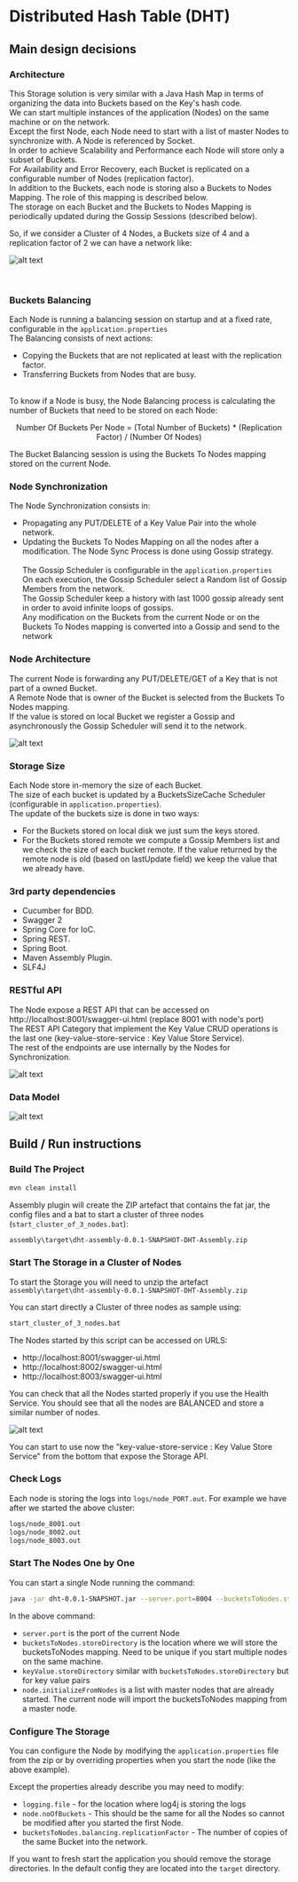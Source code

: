 # Distributed Hash Table (DHT)


## Main design decisions 

### Architecture

This Storage solution is very similar with a Java Hash Map in terms of organizing the data into Buckets based on the Key's hash code. <br />
We can start multiple instances of the application (Nodes) on the same machine or on the network. <br />
Except the first Node, each Node need to start with a list of master Nodes to synchronize with. A Node is referenced by Socket. <br />
In order to achieve Scalability and Performance each Node will store only a subset of Buckets. <br />
For Availability and Error Recovery, each Bucket is replicated on a configurable number of Nodes (replication factor). <br />
In addition to the Buckets, each node is storing also a Buckets to Nodes Mapping. The role of this mapping is described below. <br />
The storage on each Bucket and the Buckets to Nodes Mapping is periodically updated during the Gossip Sessions (described below). <br />

So, if we consider a Cluster of 4 Nodes, a Buckets size of 4 and a replication factor of 2 we can have a network like: <br />

![alt text](https://github.com/amihai/DHT/blob/master/docs/images/Cluster.png "Cluster")

<br />

### Buckets Balancing
Each Node is running a balancing session on startup and at a fixed rate, configurable in the `application.properties` <br />
The Balancing consists of next actions: <br />
* Copying the Buckets that are not replicated at least with the replication factor.
* Transferring Buckets from Nodes that are busy.
<br />
To know if a Node is busy, the Node Balancing process is calculating the number of Buckets that need to be stored on each Node:<br />
<p style="text-align: center;">Number Of Buckets Per Node = (Total Number of Buckets) * (Replication Factor) / (Number Of Nodes)</p> 
The Bucket Balancing session is using the Buckets To Nodes mapping stored on the current Node. <br /> 

### Node Synchronization
The Node Synchronization consists in:
* Propagating any PUT/DELETE of a Key Value Pair into the whole network.
* Updating the Buckets To Nodes Mapping on all the nodes after a modification.
The Node Sync Process is done using Gossip strategy. <br />   
The Gossip Scheduler is configurable in the `application.properties` </br>
On each execution, the Gossip Scheduler select a Random list of Gossip Members from the network.  <br />
The Gossip Scheduler keep a history with last 1000 gossip already sent in order to avoid infinite loops of gossips. <br />
Any modification on the Buckets from the current Node or on the Buckets To Nodes mapping is converted into a Gossip and send to the network </br> 

### Node Architecture

The current Node is forwarding any PUT/DELETE/GET of a Key that is not part of a owned Bucket.  </br>
A Remote Node that is owner of the Bucket is selected from the Buckets To Nodes mapping. </br>
If the value is stored on local Bucket we register a Gossip and asynchronously the Gossip Scheduler will send it to the network. <br /> 

![alt text](https://github.com/amihai/DHT/blob/master/docs/images/Put_Key_Value.png "Put Key Value Sequence Diagram") 

### Storage Size
Each Node store in-memory the size of each Bucket. </br>
The size of each bucket is updated by a BucketsSizeCache Scheduler (configurable in `application.properties`). <br />
The update of the buckets size is done in two ways:
* For the Buckets stored on local disk we just sum the keys stored.
* For the Buckets stored remote we compute a Gossip Members list and we check the size of each bucket remote. If the value returned by the remote node is old (based on lastUpdate field) we keep the value that we already have. 

### 3rd party dependencies
* Cucumber for BDD. 
* Swagger 2
* Spring Core for IoC.
* Spring REST.
* Spring Boot.
* Maven Assembly Plugin.
* SLF4J

### RESTful API
The Node expose a REST API that can be accessed on http://localhost:8001/swagger-ui.html (replace 8001 with node's port)<br />
The REST API Category that implement the Key Value CRUD operations is the last one (key-value-store-service : Key Value Store Service).<br />
The rest of the endpoints are use internally by the Nodes for Synchronization.<br />
  
![alt text](https://github.com/amihai/DHT/blob/master/docs/images/Swagger.png "Swagger")


### Data Model

![alt text](https://github.com/amihai/DHT/blob/master/docs/images/Data_Model.png "Data Model")

## Build / Run instructions

### Build The Project

```bash
mvn clean install
```

Assembly plugin will create the ZIP artefact that contains the fat jar, the config files and a bat to start a cluster of three nodes (`start_cluster_of_3_nodes.bat`): <br /> 

```bash
assembly\target\dht-assembly-0.0.1-SNAPSHOT-DHT-Assembly.zip
```

### Start The Storage in a Cluster of Nodes

To start the Storage you will need to unzip the artefact `assembly\target\dht-assembly-0.0.1-SNAPSHOT-DHT-Assembly.zip` <br />

You can start directly a Cluster of three nodes as sample using: <br />
```bash
start_cluster_of_3_nodes.bat
```

The Nodes started by this script can be accessed on URLS:
* http://localhost:8001/swagger-ui.html
* http://localhost:8002/swagger-ui.html
* http://localhost:8003/swagger-ui.html

You can check that all the Nodes started properly if you use the Health Service. You should see that all the nodes are BALANCED and store a similar number of nodes. <br />

![alt text](https://github.com/amihai/DHT/blob/master/docs/images/HealthCheck.png "Health Check")

You can start to use now the "key-value-store-service : Key Value Store Service"  from the bottom that expose the Storage API. <br />

### Check Logs

Each node is storing the logs into `logs/node_PORT.out`. For example we have after we started the above cluster:
```bash
logs/node_8001.out
logs/node_8002.out
logs/node_8003.out
```

### Start The Nodes One by One

You can start a single Node running the command:
```bash
java -jar dht-0.0.1-SNAPSHOT.jar --server.port=8004 --bucketsToNodes.storeDirectory=target/node4/bucketsToNodes --keyValue.storeDirectory=target/node4/keyValue --node.initializeFromNodes=localhost:8003
```
In the above command:
* `server.port` is the port of the current Node
* `bucketsToNodes.storeDirectory` is the location where we will store the bucketsToNodes mapping. Need to be unique if you start multiple nodes on the same machine.
* `keyValue.storeDirectory` similar with `bucketsToNodes.storeDirectory` but for key value pairs
* `node.initializeFromNodes` is a list with master nodes that are already started. The current node will import the bucketsToNodes mapping from a master node.


### Configure The Storage

You can configure the Node by modifying the `application.properties` file from the zip or by overriding properties when you start the node (like the above example). <br />

Except the properties already describe you may need to modify:
* `logging.file` - for the location where log4j is storing the logs
* `node.noOfBuckets` - This should be the same for all the Nodes so cannot be modified after you started the first Node.
* `bucketsToNodes.balancing.replicationFactor` - The number of copies of the same Bucket into the network.

If you want to fresh start the application you should remove the storage directories. In the default config they are located into the `target` directory.
 
	
	